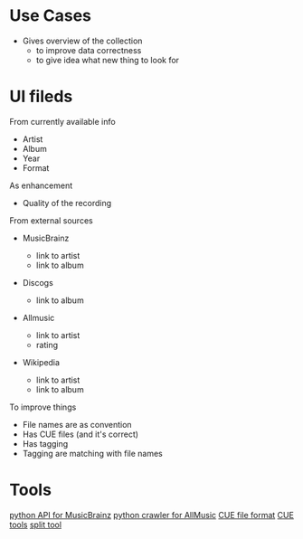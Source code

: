 # Use Cases

- Gives overview of the collection
  - to improve data correctness
  - to give idea what new thing to look for

# UI fileds

From currently available info

- Artist
- Album
- Year
- Format

As enhancement

- Quality of the recording

From external sources

- MusicBrainz
  - link to artist
  - link to album

- Discogs
  - link to album

- Allmusic
  - link to artist
  - rating

- Wikipedia
  - link to artist
  - link to album

To improve things

- File names are as convention
- Has CUE files (and it's correct)
- Has tagging
- Tagging are matching with file names

# Tools

[python API for MusicBrainz](https://python-musicbrainzngs.readthedocs.io/en/v0.7.1/)
[python crawler for AllMusic](https://github.com/jack-arms/allmusic-python)
[CUE file format](https://en.wikipedia.org/wiki/Cue_sheet_(computing))
[CUE tools](https://github.com/svend/cuetools)
[split tool](http://shnutils.freeshell.org/shntool/dist/src/)
